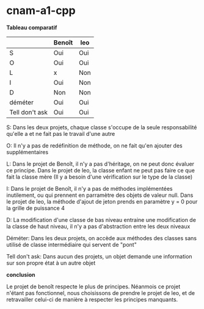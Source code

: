 # cnam-a1-cpp

**Tableau comparatif**

|                | Benoît | leo |
|----------------|--------|-----|
| S              | Oui    | Oui |
| O              | Oui    | Oui |
| L              | x      | Non |
| I              | Oui    | Non |
| D              | Non    | Non |
| déméter        | Oui    | Oui |
| Tell don't ask | Oui    | Oui |

S: Dans les deux projets, chaque classe s'occupe de la seule responsabilité qu'elle a et ne fait pas le travail d'une autre

O: Il n'y a pas de redéfinition de méthode, on ne fait qu'en ajouter des supplémentaires

L: Dans le projet de Benoît, il n'y a pas d'héritage, on ne peut donc évaluer ce principe. Dans le projet de leo, la classe enfant ne peut pas faire ce que fait la classe mère (Il y a besoin d'une vérification sur le type de la classe)

I: Dans le projet de Benoît, il n'y a pas de méthodes implémentées inutilement, ou qui prennent en parramètre des objets de valeur null. Dans le projet de leo, la méthode d'ajout de jeton prends en paramètre y = 0 pour la grille de puissance 4

D: La modification d'une classe de bas niveau entraine une modification de la classe de haut niveau, il n'y a pas d'abstraction entre les deux niveaux

Déméter: Dans les deux projets, on accède aux méthodes des classes sans utilisé de classe intermédiaire qui servent de "pont"

Tell don't ask: Dans aucun des projets, un objet demande une information sur son propre état à un autre objet

**conclusion**

Le projet de benoît respecte le plus de principes. Néanmois ce projet n'étant pas fonctionnel, nous choisissons de prendre le projet de leo, et de retravailler celui-ci de manière à respecter les principes manquants.